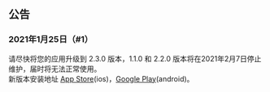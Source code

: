 ## 公告

### 2021年1月25日（#1）

请尽快将您的应用升级到 2.3.0 版本，1.1.0 和 2.2.0 版本将在2021年2月7日停止维护，届时将无法正常使用。<br>
新版本安装地址 [App Store](https://itunes.apple.com/app/id1541785145)(ios)，[Google Play](https://play.google.com/store/apps/details?id=com.duan.makeaplan)(android)。
